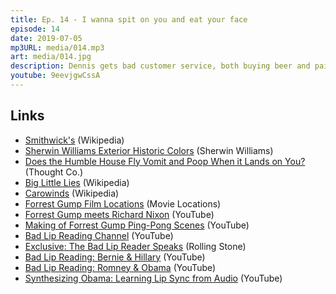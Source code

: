 ```yaml
---
title: Ep. 14 - I wanna spit on you and eat your face
episode: 14
date: 2019-07-05
mp3URL: media/014.mp3
art: media/014.jpg
description: Dennis gets bad customer service, both buying beer and paint, money-making schemes involving inflatable house flies, a review of Big Little Lies, when Forrest Gump met Nixon, and the phenomenon of Bad Lip Reading.
youtube: 9eevjgwCssA
---
```


## Links

- [Smithwick's](https://en.wikipedia.org/wiki/Smithwick%27s) (Wikipedia)
- [Sherwin Williams Exterior Historic Colors](https://www.sherwin-williams.com/homeowners/exterior-historic-colors) (Sherwin Williams)
- [Does the Humble House Fly Vomit and Poop When it Lands on You?](https://www.thoughtco.com/do-flies-vomit-and-poop-when-they-land-1968029) (Thought Co.)
- [Big Little Lies](<https://en.wikipedia.org/wiki/Big_Little_Lies_(TV_series)>) (Wikipedia)
- [Carowinds](https://en.wikipedia.org/wiki/Carowinds) (Wikipedia)
- [Forrest Gump Film Locations](http://movie-locations.com/movies/f/Forrest-Gump.php) (Movie Locations)
- [Forrest Gump meets Richard Nixon](https://www.youtube.com/watch?v=bmnSMlAstMc) (YouTube)
- [Making of Forrest Gump Ping-Pong Scenes](https://www.youtube.com/watch?v=WUOiJOqrHlI) (YouTube)
- [Bad Lip Reading Channel](https://www.youtube.com/user/BadLipReading) (YouTube)
- [Exclusive: The Bad Lip Reader Speaks](https://www.rollingstone.com/politics/politics-news/exclusive-the-bad-lip-reader-speaks-83669/) (Rolling Stone)
- [Bad Lip Reading: Bernie & Hillary](https://www.youtube.com/watch?v=ROBTDSK46aU) (YouTube)
- [Bad Lip Reading: Romney & Obama](https://www.youtube.com/watch?v=QlwilbVYvUg) (YouTube)
- [Synthesizing Obama: Learning Lip Sync from Audio](https://www.youtube.com/watch?v=9Yq67CjDqvw) (YouTube)
